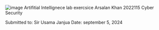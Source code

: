 ![image](https://github.com/user-attachments/assets/aa697654-16be-4b74-9d79-e035dc95833d)
Artifitial Intellignece
lab exercsice
Arsalan Khan
 2022115
Cyber Security

 Submitted to: Sir Usama Janjua
Date: september 5, 2024

